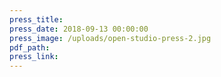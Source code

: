 ```yaml
---
press_title:
press_date: 2018-09-13 00:00:00
press_image: /uploads/open-studio-press-2.jpg
pdf_path:
press_link:
---
```

